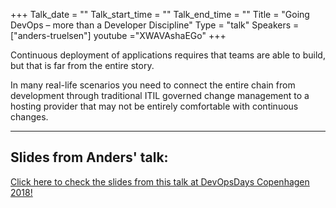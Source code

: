 +++
Talk_date = ""
Talk_start_time = ""
Talk_end_time = ""
Title = "Going DevOps – more than a Developer Discipline"
Type = "talk"
Speakers = ["anders-truelsen"]
youtube ="XWAVAshaEGo" 
+++

Continuous deployment of applications requires that teams are able to build, but that is far from the entire story.

In many real-life scenarios you need to connect the entire chain from development through traditional ITIL governed change management to a hosting provider that may not be entirely comfortable with continuous changes.

<hr>

<h2>Slides from Anders' talk:</h2>

[Click here to check the slides from this talk at DevOpsDays Copenhagen 2018!](https://drive.google.com/open?id=10t5sHeerTZgQ2QMenw2FhBBOTup2Ca5Z)
